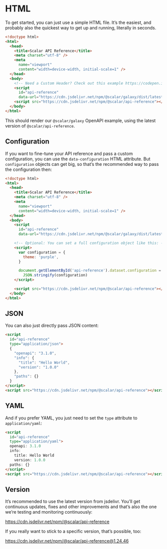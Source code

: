 # HTML

To get started, you can just use a simple HTML file. It’s the easiest, and probably also the quickest way to get up and running, literally in seconds.

```html
<!doctype html>
<html>
  <head>
    <title>Scalar API Reference</title>
    <meta charset="utf-8" />
    <meta
      name="viewport"
      content="width=device-width, initial-scale=1" />
  </head>
  <body>
    <!-- Need a Custom Header? Check out this example https://codepen.io/scalarorg/pen/VwOXqam -->
    <script
      id="api-reference"
      data-url="https://cdn.jsdelivr.net/npm/@scalar/galaxy/dist/latest.yaml"></script>
    <script src="https://cdn.jsdelivr.net/npm/@scalar/api-reference"></script>
  </body>
</html>
```

This should render our `@scalar/galaxy` OpenAPI example, using the latest version of `@scalar/api-reference`.

## Configuration

If you want to fine-tune your API reference and pass a custom configuration, you can use the `data-configuration` HTML attribute. But `configuration` objects can get big, so that’s the recommended way to pass the configuration then:

```html
<!doctype html>
<html>
  <head>
    <title>Scalar API Reference</title>
    <meta charset="utf-8" />
    <meta
      name="viewport"
      content="width=device-width, initial-scale=1" />
  </head>
  <body>
    <script
      id="api-reference"
      data-url="https://cdn.jsdelivr.net/npm/@scalar/galaxy/dist/latest.yaml"></script>

    <!-- Optional: You can set a full configuration object like this: -->
    <script>
      var configuration = {
        theme: 'purple',
      }

      document.getElementById('api-reference').dataset.configuration =
        JSON.stringify(configuration)
    </script>

    <script src="https://cdn.jsdelivr.net/npm/@scalar/api-reference"></script>
  </body>
</html>
```

## JSON

You can also just directly pass JSON content:

```html
<script
  id="api-reference"
  type="application/json">
  {
    "openapi": "3.1.0",
    "info": {
      "title": "Hello World",
      "version": "1.0.0"
    },
    "paths": {}
  }
</script>
<script src="https://cdn.jsdelivr.net/npm/@scalar/api-reference"></script>
```

## YAML

And if you prefer YAML, you just need to set the `type` attribute to `application/yaml`:

```html
<script
  id="api-reference"
  type="application/yaml">
  openapi: 3.1.0
  info:
    title: Hello World
    version: 1.0.0
  paths: {}
</script>
<script src="https://cdn.jsdelivr.net/npm/@scalar/api-reference"></script>
```

## Version

It’s recommended to use the latest version from jsdelivr. You’ll get continuous updates, fixes and other improvements and that’s also the one we’re testing and monitoring continuously:

https://cdn.jsdelivr.net/npm/@scalar/api-reference

If you really want to stick to a specific version, that’s possible, too:

https://cdn.jsdelivr.net/npm/@scalar/api-reference@1.24.46
